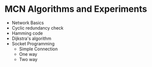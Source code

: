 # MCN Algorithms and Experiments
* Network Basics
* Cyclic redundancy check
* Hamming code
* Dijkstra's algorithm
* Socket Programming
  * Simple Connection
  * One way
  * Two way
